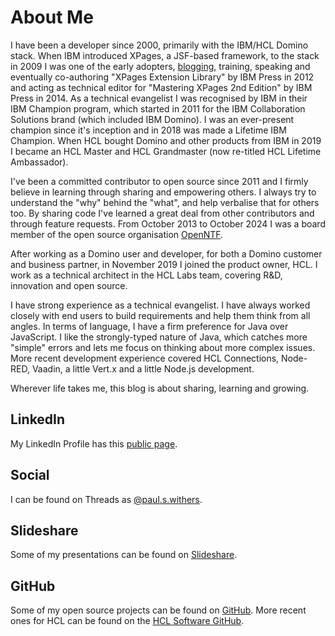 # About Me

I have been a developer since 2000, primarily with the IBM/HCL Domino stack. When IBM introduced XPages, a JSF-based framework, to the stack in 2009 I was one of the early adopters, [blogging](http://http://www.intec.co.uk/blog/), training, speaking and eventually co-authoring "XPages Extension Library" by IBM Press in 2012 and acting as technical editor for "Mastering XPages 2nd Edition" by IBM Press in 2014. As a technical evangelist I was recognised by IBM in their IBM Champion program, which started in 2011 for the IBM Collaboration Solutions brand (which included IBM Domino). I was an ever-present champion since it's inception and in 2018 was made a Lifetime IBM Champion. When HCL bought Domino and other products from IBM in 2019 I became an HCL Master and HCL Grandmaster (now re-titled HCL Lifetime Ambassador).

I've been a committed contributor to open source since 2011 and I firmly believe in learning through sharing and empowering others. I always try to understand the "why" behind the "what", and help verbalise that for others too. By sharing code I've learned a great deal from other contributors and through feature requests. From October 2013 to October 2024 I was a board member of the open source organisation [OpenNTF](https://openntf.org/main.nsf).

After working as a Domino user and developer, for both a Domino customer and business partner, in November 2019 I joined the product owner, HCL. I work as a technical architect in the HCL Labs team, covering R&D, innovation and open source.

I have strong experience as a technical evangelist. I have always worked closely with end users to build requirements and help them think from all angles. In terms of language, I have a firm preference for Java over JavaScript. I like the strongly-typed nature of Java, which catches more "simple" errors and lets me focus on thinking about more complex issues. More recent development experience covered HCL Connections, Node-RED, Vaadin, a little Vert.x and a little Node.js development.

Wherever life takes me, this blog is about sharing, learning and growing.

## LinkedIn

My LinkedIn Profile has this [public page](https://www.linkedin.com/in/paulswithers).

## Social

I can be found on Threads as [@paul.s.withers](https://www.threads.net/@paul.s.withers).

## Slideshare

Some of my presentations can be found on [Slideshare](https://www.slideshare.net/paulswithers1).

## GitHub

Some of my open source projects can be found on [GitHub](https://github.com/paulswithers/). More recent ones for HCL can be found on the [HCL Software GitHub](https://github.com/HCL-TECH-SOFTWARE).
